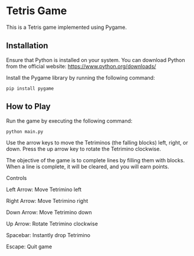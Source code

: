 # Tetris Game

This is a Tetris game implemented using Pygame.

## Installation
Ensure that Python is installed on your system. You can download Python from the official website: https://www.python.org/downloads/

Install the Pygame library by running the following command:

```
pip install pygame
```

## How to Play
Run the game by executing the following command:

```
python main.py
```
Use the arrow keys to move the Tetriminos (the falling blocks) left, right, or down. Press the up arrow key to rotate the Tetrimino clockwise.

The objective of the game is to complete lines by filling them with blocks. When a line is complete, it will be cleared, and you will earn points.

Controls

Left Arrow: Move Tetrimino left

Right Arrow: Move Tetrimino right

Down Arrow: Move Tetrimino down

Up Arrow: Rotate Tetrimino clockwise

Spacebar: Instantly drop Tetrimino

Escape: Quit game
